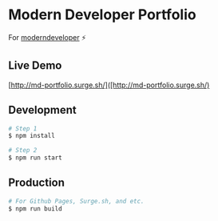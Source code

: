 # Modern Developer Portfolio

For [moderndeveloper](https://moderndeveloper.com/) :zap:

## Live Demo

[http://md-portfolio.surge.sh/]([http://md-portfolio.surge.sh/)

## Development

```bash
# Step 1
$ npm install

# Step 2
$ npm run start

```

## Production

```bash
# For Github Pages, Surge.sh, and etc.
$ npm run build
```
